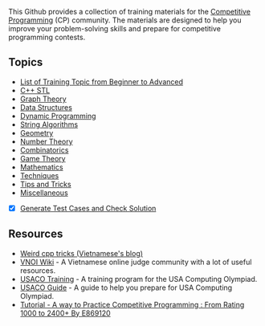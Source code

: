 This Github provides a collection of training materials for the [Competitive Programming](https://en.wikipedia.org/wiki/Competitive_programming) (CP) community. The materials are designed to help you improve your problem-solving skills and prepare for competitive programming contests.

## Topics
- [List of Training Topic from Beginner to Advanced](training-topic/README.md)
- [C++ STL](cpp-stl/README.md)
- [Graph Theory](graph-theory/README.md)
- [Data Structures](data-structures/README.md)
- [Dynamic Programming](dynamic-programming/README.md)
- [String Algorithms](string-algorithms/README.md)
- [Geometry](geometry/README.md)
- [Number Theory](number-theory/README.md)
- [Combinatorics](combinatorics/README.md)
- [Game Theory](game-theory/README.md)
- [Mathematics](mathematics/README.md)
- [Techniques](techniques/README.md)
- [Tips and Tricks](tips-and-tricks/README.md)
- [Miscellaneous](miscellaneous/README.md)
- [x] [Generate Test Cases and Check Solution](training-topic/product-gen/README.md) 


## Resources
- [Weird cpp tricks (Vietnamese's blog)](https://leduythuccs.github.io/2021-03-28-Weird-cpp-tricks/)
- [VNOI Wiki](https://wiki.vnoi.info/) - A Vietnamese online judge community with a lot of useful resources.
- [USACO Training](http://train.usaco.org/usacogate) - A training program for the USA Computing Olympiad.
- [USACO Guide](https://usaco.guide/) - A guide to help you prepare for USA Computing Olympiad.
- [Tutorial - A way to Practice Competitive Programming : From Rating 1000 to 2400+ By E869120](https://codeforces.com/blog/entry/66909)

<!-- - [Books](books/README.md)
- [Courses](courses/README.md)
- [Practice Websites](practice-websites/README.md) -->
